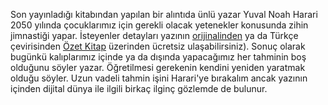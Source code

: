 Son yayınladığı kitabından yapılan bir alıntıda ünlü yazar Yuval Noah Harari 2050 yılında çocuklarımız için gerekli olacak yetenekler konusunda zihin jimnastiği yapar. İsteyenler detayları yazının [orijinalinden](https://www.wired.co.uk/article/yuval-noah-harari-extract-21-lessons-for-the-21st-century) ya da Türkçe çevirisinden [Özet Kitap](http://www.ozetkitap.com/portfolio/items/2050de-basarili-olmalari-icin-cocuklarimiza-ne-ogretelim/) üzerinden ücretsiz ulaşabilirsiniz). Sonuç olarak bugünkü kalıplarımız içinde ya da dışında yapacağımız her tahminin boş olduğunu söyler yazar. Öğretilmesi gerekenin kendini yeniden yaratmak olduğu söyler. 
Uzun vadeli tahmin işini Harari'ye bırakalım ancak yazının içinden dijital dünya ile ilgili birkaç ilginç gözlemde de bulunur. 
